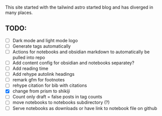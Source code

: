 This site started with the tailwind astro started blog and has diverged in many places.

## TODO:

- [ ] Dark mode and light mode logo
- [ ] Generate tags automatically
- [ ] Actions for notebooks and obsidian markdown to automatically be pulled into repo
- [ ] Add content config for obsidian and notebooks separatey?
- [ ] Add reading time
- [ ] Add rehype autolink headings
- [ ] remark gfm for footnotes
- [ ] rehype citation for bib with citations
- [x] change from prism to shikiji
- [ ] Count only draft = false posts in tag counts
- [ ] move notebooks to notebooks subdirectory (?)
- [ ] Serve notebooks as downloads or have link to notebook file on github
